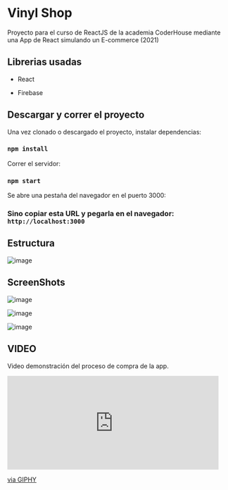 # Vinyl Shop

Proyecto para el curso de ReactJS de la academia CoderHouse mediante una App de React simulando un E-commerce (2021)

## Librerias usadas

- React

- Firebase

  

## Descargar y correr el proyecto

Una vez clonado o descargado el proyecto, instalar dependencias:

### `npm install`

Correr el servidor:

### `npm start`

Se abre una pestaña del navegador en el puerto 3000:

### Sino copiar esta URL y pegarla en el navegador: `http://localhost:3000`



## Estructura

![image](https://user-images.githubusercontent.com/73263498/130534019-0545eaa4-b6cf-4721-a079-f1dab747a488.png)


## ScreenShots

![image](https://user-images.githubusercontent.com/73263498/130533963-718bd9bb-cf87-4fdd-b3ff-4cdc08b3ae29.png)

![image](https://user-images.githubusercontent.com/73263498/130533904-e1dec53a-7218-4994-8032-5eb25025b056.png)


![image](https://user-images.githubusercontent.com/73263498/130533988-3d000aec-a9f4-4c19-9e3b-f5469355d44a.png)




## VIDEO

Video demonstración del proceso de compra de la app.


<iframe src="https://giphy.com/embed/vJ87HizSJcQgUWPlAg" width="480" height="213" frameBorder="0" class="giphy-embed" allowFullScreen></iframe><p><a href="https://giphy.com/gifs/vJ87HizSJcQgUWPlAg">via GIPHY</a></p>